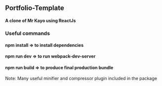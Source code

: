 ## Portfolio-Template
#### A clone of Mr Kayo using ReactJs

### Useful commands
#### npm install => to install dependencies
#### npm run dev => to run webpack-dev-server
#### npm run build => to produce final production bundle

Note: Many useful minifier and compressor plugin included in the package
